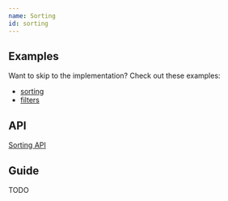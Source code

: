 ```yaml
---
name: Sorting
id: sorting
---
```


## Examples

Want to skip to the implementation? Check out these examples:

- [sorting](../examples/react/sorting)
- [filters](../examples/react/filters)

## API

[Sorting API](../api/sorting.md)

## Guide

TODO
